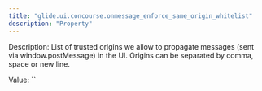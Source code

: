 ```yaml
---
title: "glide.ui.concourse.onmessage_enforce_same_origin_whitelist"
description: "Property"
---
```


Description: List of trusted origins we allow to propagate messages (sent via window.postMessage) in the UI. Origins can be separated by comma, space or new line.

Value: ``